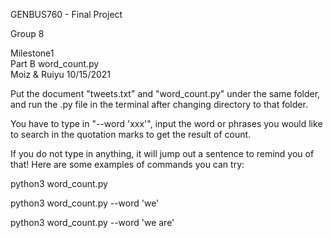 GENBUS760 - Final Project 

Group 8

Milestone1  
Part B word_count.py  
Moiz & Ruiyu 10/15/2021  

Put the document "tweets.txt" and "word_count.py" under the same folder, and run the .py file in the terminal after changing directory to that folder.

You have to type in "--word 'xxx'", input the word or phrases you would like to search in the quotation marks to get the result of count.

If you do not type in anything, it will jump out a sentence to remind you of that! Here are some examples of commands you can try:

python3 word_count.py

python3 word_count.py --word 'we'

python3 word_count.py --word 'we are'
